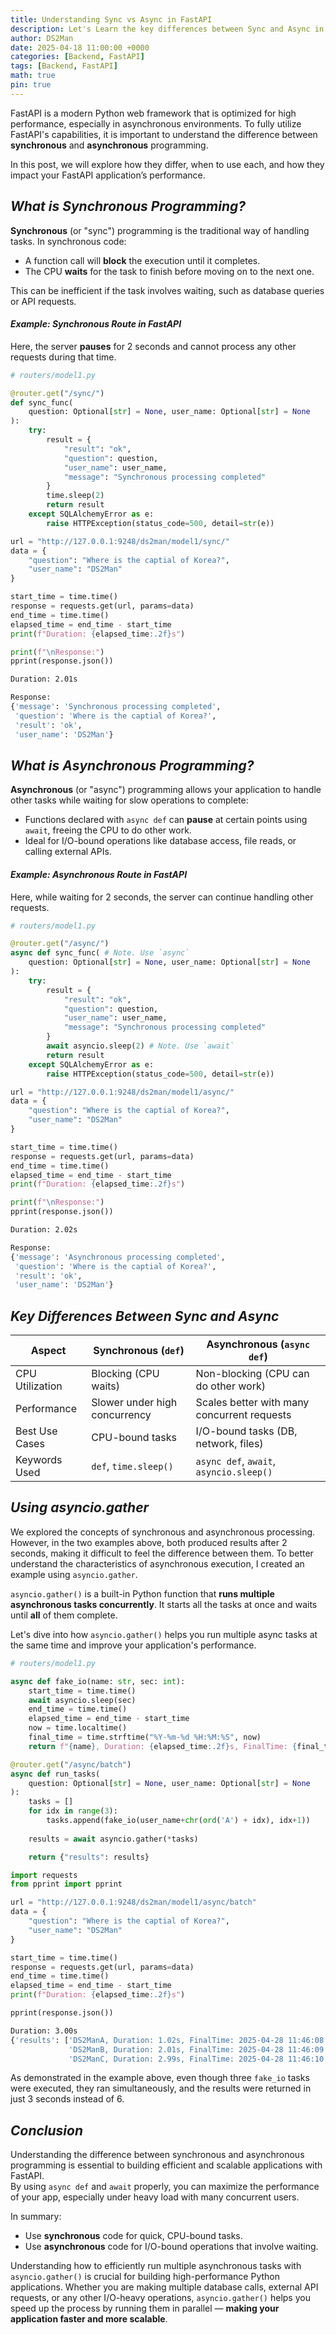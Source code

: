 ```yaml
---
title: Understanding Sync vs Async in FastAPI
description: Let's Learn the key differences between Sync and Async in FastAPI.
author: DS2Man
date: 2025-04-18 11:00:00 +0000
categories: [Backend, FastAPI]
tags: [Backend, FastAPI]
math: true
pin: true
---
```


FastAPI is a modern Python web framework that is optimized for high performance, especially in asynchronous environments. To fully utilize FastAPI's capabilities, it is important to understand the difference between **synchronous** and **asynchronous** programming.

In this post, we will explore how they differ, when to use each, and how they impact your FastAPI application’s performance.

## *What is Synchronous Programming?*

**Synchronous** (or "sync") programming is the traditional way of handling tasks. In synchronous code:
- A function call will **block** the execution until it completes.
- The CPU **waits** for the task to finish before moving on to the next one.

This can be inefficient if the task involves waiting, such as database queries or API requests.

#### *Example: Synchronous Route in FastAPI*

Here, the server **pauses** for 2 seconds and cannot process any other requests during that time.

```python
# routers/model1.py

@router.get("/sync/")
def sync_func(
    question: Optional[str] = None, user_name: Optional[str] = None
):
    try:
        result = {
            "result": "ok",
            "question": question,
            "user_name": user_name,
            "message": "Synchronous processing completed"
        }
        time.sleep(2)
        return result
    except SQLAlchemyError as e:
        raise HTTPException(status_code=500, detail=str(e))
```

```python
url = "http://127.0.0.1:9248/ds2man/model1/sync/"
data = {
    "question": "Where is the captial of Korea?",
    "user_name": "DS2Man"
}

start_time = time.time()
response = requests.get(url, params=data)
end_time = time.time()
elapsed_time = end_time - start_time
print(f"Duration: {elapsed_time:.2f}s")  

print(f"\nResponse:")
pprint(response.json())
```

```bash
Duration: 2.01s

Response:
{'message': 'Synchronous processing completed',
 'question': 'Where is the captial of Korea?',
 'result': 'ok',
 'user_name': 'DS2Man'}
```

## *What is Asynchronous Programming?*

**Asynchronous** (or "async") programming allows your application to handle other tasks while waiting for slow operations to complete:

- Functions declared with `async def` can **pause** at certain points using `await`, freeing the CPU to do other work.  
- Ideal for I/O-bound operations like database access, file reads, or calling external APIs.

#### *Example: Asynchronous Route in FastAPI*

Here, while waiting for 2 seconds, the server can continue handling other requests.

```python
# routers/model1.py

@router.get("/async/")
async def sync_func( # Note. Use `async`
    question: Optional[str] = None, user_name: Optional[str] = None
):
    try:
        result = {
            "result": "ok",
            "question": question,
            "user_name": user_name,
            "message": "Synchronous processing completed"
        }
        await asyncio.sleep(2) # Note. Use `await`
        return result
    except SQLAlchemyError as e:
        raise HTTPException(status_code=500, detail=str(e))
```

```python
url = "http://127.0.0.1:9248/ds2man/model1/async/"
data = {
    "question": "Where is the captial of Korea?",
    "user_name": "DS2Man"
}

start_time = time.time()
response = requests.get(url, params=data)
end_time = time.time()
elapsed_time = end_time - start_time
print(f"Duration: {elapsed_time:.2f}s")  

print(f"\nResponse:")
pprint(response.json())
```

```bash
Duration: 2.02s

Response:
{'message': 'Asynchronous processing completed',
 'question': 'Where is the captial of Korea?',
 'result': 'ok',
 'user_name': 'DS2Man'}
```

## *Key Differences Between Sync and Async*

|Aspect|Synchronous (`def`)|Asynchronous (`async def`)|
|---|---|---|
|CPU Utilization|Blocking (CPU waits)|Non-blocking (CPU can do other work)|
|Performance|Slower under high concurrency|Scales better with many concurrent requests|
|Best Use Cases|CPU-bound tasks|I/O-bound tasks (DB, network, files)|
|Keywords Used|`def`, `time.sleep()`|`async def`, `await`, `asyncio.sleep()`|

## *Using asyncio.gather*

We explored the concepts of synchronous and asynchronous processing. However, in the two examples above, both produced results after 2 seconds, making it difficult to feel the difference between them. To better understand the characteristics of asynchronous execution, I created an example using `asyncio.gather`.

`asyncio.gather()` is a built-in Python function that **runs multiple asynchronous tasks concurrently**. It starts all the tasks at once and waits until **all** of them complete.

Let's dive into how `asyncio.gather()` helps you run multiple async tasks at the same time and improve your application's performance.

```python
# routers/model1.py

async def fake_io(name: str, sec: int):
    start_time = time.time()
    await asyncio.sleep(sec)
    end_time = time.time()
    elapsed_time = end_time - start_time
    now = time.localtime()
    final_time = time.strftime("%Y-%m-%d %H:%M:%S", now)
    return f"{name}, Duration: {elapsed_time:.2f}s, FinalTime: {final_time}"

@router.get("/async/batch")
async def run_tasks(
    question: Optional[str] = None, user_name: Optional[str] = None
):
    tasks = []
    for idx in range(3):
        tasks.append(fake_io(user_name+chr(ord('A') + idx), idx+1))
        
    results = await asyncio.gather(*tasks)

    return {"results": results}
```

```python
import requests
from pprint import pprint

url = "http://127.0.0.1:9248/ds2man/model1/async/batch"
data = {
    "question": "Where is the captial of Korea?",
    "user_name": "DS2Man"
}

start_time = time.time()
response = requests.get(url, params=data)
end_time = time.time()
elapsed_time = end_time - start_time
print(f"Duration: {elapsed_time:.2f}s")

pprint(response.json())
```

```bash
Duration: 3.00s
{'results': ['DS2ManA, Duration: 1.02s, FinalTime: 2025-04-28 11:46:08',
             'DS2ManB, Duration: 2.01s, FinalTime: 2025-04-28 11:46:09',
             'DS2ManC, Duration: 2.99s, FinalTime: 2025-04-28 11:46:10']}
```

As demonstrated in the example above, even though three `fake_io` tasks were executed, they ran simultaneously, and the results were returned in just 3 seconds instead of 6.

## *Conclusion*

Understanding the difference between synchronous and asynchronous programming is essential to building efficient and scalable applications with FastAPI.  
By using `async def` and `await` properly, you can maximize the performance of your app, especially under heavy load with many concurrent users.

In summary:
- Use **synchronous** code for quick, CPU-bound tasks.
- Use **asynchronous** code for I/O-bound operations that involve waiting.

Understanding how to efficiently run multiple asynchronous tasks with `asyncio.gather()` is crucial for building high-performance Python applications. Whether you are making multiple database calls, external API requests, or any other I/O-heavy operations, `asyncio.gather()` helps you speed up the process by running them in parallel — **making your application faster and more scalable**.